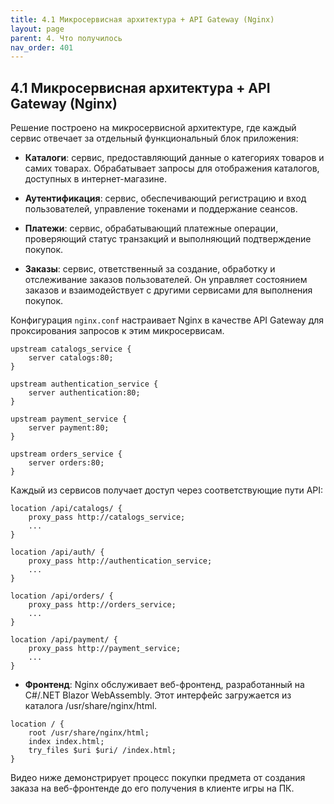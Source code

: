 ```yaml
---
title: 4.1 Микросервисная архитектура + API Gateway (Nginx)
layout: page
parent: 4. Что получилось
nav_order: 401
---
```

## 4.1 Микросервисная архитектура + API Gateway (Nginx)

Решение построено на микросервисной архитектуре, где каждый сервис отвечает за отдельный функциональный блок приложения:

- **Каталоги**: сервис, предоставляющий данные о категориях товаров и самих товарах. Обрабатывает запросы для отображения каталогов, доступных в интернет-магазине.

- **Аутентификация**: сервис, обеспечивающий регистрацию и вход пользователей, управление токенами и поддержание сеансов.

- **Платежи**: сервис, обрабатывающий платежные операции, проверяющий статус транзакций и выполняющий подтверждение покупок.

- **Заказы**: сервис, ответственный за создание, обработку и отслеживание заказов пользователей. Он управляет состоянием заказов и взаимодействует с другими сервисами для выполнения покупок.  

Конфигурация `nginx.conf` настраивает Nginx в качестве API Gateway для проксирования запросов к этим микросервисам.  

```
upstream catalogs_service {
    server catalogs:80;
}

upstream authentication_service {
    server authentication:80;
}

upstream payment_service {
    server payment:80;
}

upstream orders_service {
    server orders:80;
}
```

Каждый из сервисов получает доступ через соответствующие пути API:  
```
location /api/catalogs/ {
    proxy_pass http://catalogs_service;
    ...
}

location /api/auth/ {
    proxy_pass http://authentication_service;
    ...
}

location /api/orders/ {
    proxy_pass http://orders_service;
    ...
}

location /api/payment/ {
    proxy_pass http://payment_service;
    ...
}
```

- **Фронтенд**: Nginx обслуживает веб-фронтенд, разработанный на C#/.NET Blazor WebAssembly. Этот интерфейс загружается из каталога /usr/share/nginx/html.

```
location / {
    root /usr/share/nginx/html;
    index index.html;
    try_files $uri $uri/ /index.html;
}
```
Видео ниже демонстрирует процесс покупки предмета от создания заказа на веб-фронтенде до его получения в клиенте игры на ПК.  
